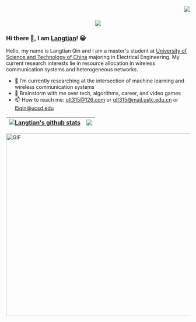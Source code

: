 <img align="right" src="https://visitor-badge.laobi.icu/badge?page_id=qlt315.qlt315">
<h1 align="center">
  <a href="https://git.io/typing-svg">
    <img src="https://readme-typing-svg.herokuapp.com/?lines=Hello,+There!+👋;I+am+Langtian+Qin....;Nice+to+meet+you!&center=true&size=30">
  </a>
</h1>

### Hi there 👋, I am [Langtian](https://qlt315.github.io/)! 😁
<!--
**rusty-sj/rusty-sj** is a ✨ _special_ ✨ repository because its `README.md` (this file) appears on your GitHub profile.
Here are some ideas to get you started:

- 🔭 I’m currently working on ...
- 🌱 I’m currently learning ...
- 👯 I’m looking to collaborate on ...
- 🤔 I’m looking for help with ...
- 💬 Ask me about ...
- 📫 How to reach me: ...
- 😄 Pronouns: ...
- ⚡ Fun fact: ...
- 🤔 I’m looking for help with Statistics
- 👯 I’m looking to collaborate on ...
-->

Hello, my name is Langtian Qin and I am a master's student at [University of Science and Technology of China](https://en.ustc.edu.cn/) majoring in Electrical Engineering. My current research interests lie in resource allocation in wireless communication systems and heterogeneous networks.

- 🔭 I’m currently researching at the intersection of machine learning and wireless communication systems
- 💬 Brainstorm with me over tech, algorithms, career, and video games 
- 📫 How to reach me: qlt315@126.com or qlt315@mail.ustc.edu.cn or l5qin@ucsd.edu


| <a href="https://github.com/anuraghazra/github-readme-stats"><img align="center" src="https://github-readme-stats.vercel.app/api?username=qlt315&show_icons=true&include_all_commits=true&theme=buefy&hide_border=true" alt="Langtian's github stats" /></a> | <a href="https://github.com/anuraghazra/github-readme-stats"><img align="center" src="https://github-readme-stats.vercel.app/api/top-langs/?username=qlt315&layout=compact&theme=buefy&hide_border=true" /></a> |
| ------------- | ------------- |

  <img align="center" alt="GIF" src="https://github.com/abhisheknaiidu/abhisheknaiidu/blob/master/code.gif?raw=true" width="830" height="500" />


